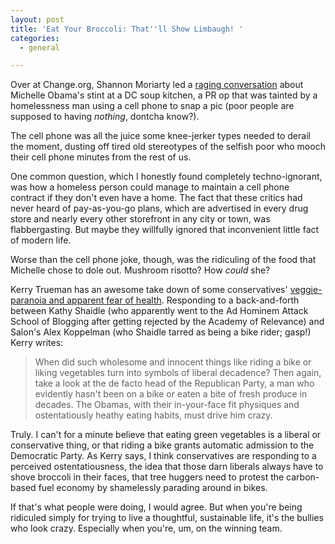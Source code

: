 ```yaml
---
layout: post
title: 'Eat Your Broccoli: That''ll Show Limbaugh! '
categories:
  - general

---
```


Over at Change.org, Shannon Moriarty led a <a href="http://homelessness.change.org/blog/view/michelle_obama_serves_soup_nation_misses_the_point">raging conversation</a> about Michelle Obama's stint at a DC soup kitchen, a PR op that was tainted by a homelessness man using  a cell phone to snap a pic (poor people are supposed to having <em>nothing</em>, dontcha know?).  

The cell phone was all the juice some knee-jerker types needed to derail the moment, dusting off tired old stereotypes of the selfish poor who mooch their cell phone minutes from the rest of us. 

One common question, which I honestly found completely techno-ignorant, was how a homeless person could manage to maintain a cell phone contract if they don't even have a home.  The fact that these critics had never heard of pay-as-you-go plans, which are advertised in every drug store and nearly every other storefront in any city or town, was flabbergasting.  But maybe they willfully ignored that inconvenient little fact of modern life.

Worse than the cell phone joke, though, was the ridiculing of the food that Michelle chose to dole out.  Mushroom risotto?  How <em>could</em> she? 

Kerry Trueman has an awesome take down of some conservatives' <a href="http://livingliberally.org/eating/blog/Why-Ridicule-Risotto">veggie-paranoia and apparent fear of health</a>.  Responding to a back-and-forth between Kathy Shaidle (who apparently went to the Ad Hominem Attack School of Blogging after getting rejected by the Academy of Relevance) and Salon's Alex Koppelman (who Shaidle tarred as being a bike rider; gasp!) Kerry writes:  
 
<blockquote>When did such wholesome and innocent things like riding a bike or liking vegetables turn into symbols of liberal decadence? Then again, take a look at the de facto head of the Republican Party, a man who evidently hasn't been on a bike or eaten a bite of fresh produce in decades. The Obamas, with their in-your-face fit physiques and ostentatiously heathy eating habits, must drive him crazy.</blockquote>

Truly.  I can't for a minute believe that eating green vegetables is a liberal or conservative thing, or that riding a bike grants automatic admission to the Democratic Party.  As Kerry says, I think conservatives are responding to a perceived ostentatiousness, the idea that those darn liberals always have to shove broccoli in their faces, that tree huggers need to protest the carbon-based fuel economy by shamelessly parading around in bikes.  

If that's what people were doing, I would agree.  But when you're being ridiculed simply for trying to live a thoughtful, sustainable life, it's the bullies who look crazy.  Especially when you're, um, on the winning team.  



